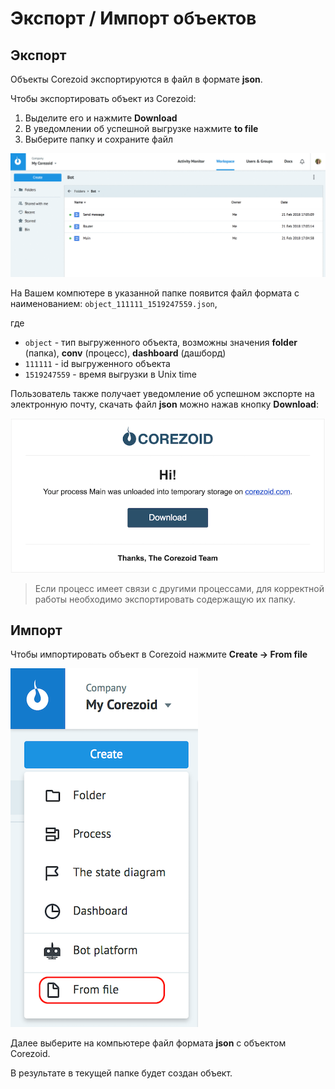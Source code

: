 # Экспорт / Импорт объектов

## Экспорт

Объекты Corezoid экспортируются в файл в формате **json**.

Чтобы экспортировать объект из Corezoid:

1. Выделите его и нажмите **Download**
2. В уведомлении об успешной выгрузке нажмите **to file**
3. Выберите папку и сохраните файл

![](../img/create/export_object.gif)

На Вашем компютере в указанной папке появится файл формата с наименованием:
`object_111111_1519247559.json`,

где
* `object` - тип выгруженного объекта, возможны значения **folder** (папка), **conv** (процесс), **dashboard** (дашборд)
* `111111` - id выгруженного объекта
* `1519247559` - время выгрузки в Unix time

Пользователь также получает уведомление об успешном экспорте на электронную почту, скачать файл **json** можно нажав кнопку **Download**:

![](../img/create/email_export.png)

> Если процесс имеет связи с другими процессами, для корректной работы необходимо экспортировать содержащую их папку.

## Импорт

Чтобы импортировать объект в Corezoid нажмите **Create → From file**

![import](../img/create/from_file.png)

Далее выберите на компьютере файл формата **json** с объектом Corezoid.

В результате в текущей папке будет создан объект.




